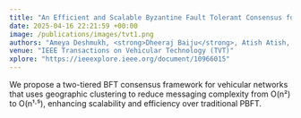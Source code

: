 ```yaml
---
title: "An Efficient and Scalable Byzantine Fault Tolerant Consensus for Vehicular Networks"
date: 2025-04-16 22:21:59 +00:00
image: /publications/images/tvt1.png
authors: "Ameya Deshmukh, <strong>Dheeraj Baiju</strong>, Atish Atish, Tejasvi Alladi, F. Richard Yu"
venue: "IEEE Transactions on Vehicular Technology (TVT)"
xplore: "https://ieeexplore.ieee.org/document/10966015"
---
```

We propose a two-tiered BFT consensus framework for vehicular networks that uses geographic clustering to reduce messaging complexity from O(n²) to O(n¹·⁵), enhancing scalability and efficiency over traditional PBFT.